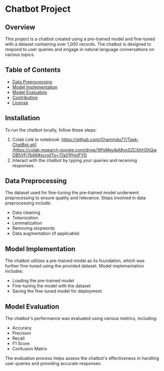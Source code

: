 # Chatbot Project

## Overview

This project is a chatbot created using a pre-trained model and fine-tuned with a dataset containing over 1,000 records. The chatbot is designed to respond to user queries and engage in natural language conversations on various topics.

## Table of Contents

- [Data Preprocessing](#data-preprocessing)
- [Model Implementation](#model-implementation)
- [Model Evaluation](#model-evaluation)
- [Contributing](#contributing)
- [License](#license)

## Installation

To run the chatbot locally, follow these steps:

1. Colab Link to notebook: https://github.com/Chamindu77/Task-ChatBot.git](https://colab.research.google.com/drive/1tPsMeyjbA8yc0ZCXhH3hQwDB5VFi7b66#scrollTo=17a01fHxIFYD
2. Interact with the chatbot by typing your queries and receiving responses.

## Data Preprocessing

The dataset used for fine-tuning the pre-trained model underwent preprocessing to ensure quality and relevance. Steps involved in data preprocessing include:

- Data cleaning
- Tokenization
- Lemmatization
- Removing stopwords
- Data augmentation (if applicable)

## Model Implementation

The chatbot utilizes a pre-trained model as its foundation, which was further fine-tuned using the provided dataset. Model implementation includes:

- Loading the pre-trained model
- Fine-tuning the model with the dataset
- Saving the fine-tuned model for deployment

## Model Evaluation

The chatbot's performance was evaluated using various metrics, including:

- Accuracy
- Precision
- Recall
- F1 Score
- Confusion Matrix

The evaluation process helps assess the chatbot's effectiveness in handling user queries and providing accurate responses.

